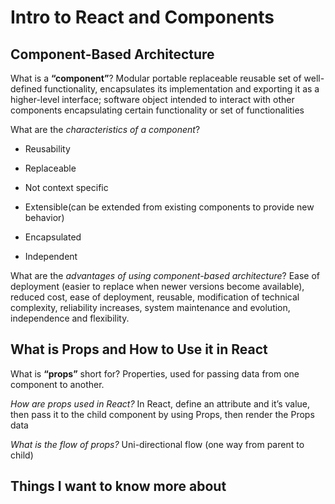# Intro to React and Components

## Component-Based Architecture

What is a **“component”**? Modular portable replaceable reusable set of well-defined functionality, encapsulates its implementation and exporting it as a higher-level interface; software object intended to interact with other components encapsulating certain functionality or set of functionalities

What are the *characteristics of a component*?

- Reusability

- Replaceable

- Not context specific

- Extensible(can be extended from existing components to provide new behavior)

- Encapsulated

- Independent

What are the *advantages of using component-based architecture*? Ease of deployment (easier to replace when newer versions become available), reduced cost, ease of deployment, reusable, modification of technical complexity, reliability increases, system maintenance and evolution, independence and flexibility.

## What is Props and How to Use it in React

What is **“props”** short for? Properties, used for passing data from one component to another.

*How are props used in React?* In React, define an attribute and it’s value, then pass it to the child component by using Props, then render the Props data

*What is the flow of props?* Uni-directional flow (one way from parent to child)

## Things I want to know more about